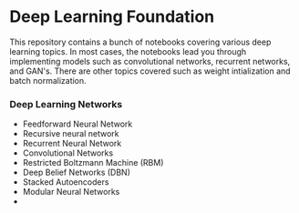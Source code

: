 # Deep Learning Foundation

This repository contains a bunch of notebooks covering various deep learning topics. In most cases, the notebooks lead you through implementing models such as convolutional networks, recurrent networks, and GAN's. There are other topics covered such as weight intialization and batch normalization.

### Deep Learning Networks

- Feedforward Neural Network
- Recursive neural network
- Recurrent Neural Network
- Convolutional Networks
- Restricted Boltzmann Machine (RBM)
- Deep Belief Networks (DBN)
- Stacked Autoencoders
- Modular Neural Networks
- 


